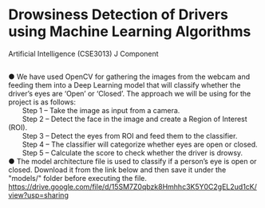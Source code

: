 # Drowsiness Detection of Drivers using Machine Learning Algorithms
Artificial Intelligence (CSE3013) J Component
## 

● We have used OpenCV for gathering the images from the webcam and feeding them into a Deep Learning model that will classify whether the driver’s eyes are ‘Open’ or ‘Closed’. The approach we will be using for the project is as follows:\
	&emsp;&emsp;Step 1 – Take the image as input from a camera.\
	&emsp;&emsp;Step 2 – Detect the face in the image and create a Region of Interest (ROI).\
	&emsp;&emsp;Step 3 – Detect the eyes from ROI and feed them to the classifier.\
	&emsp;&emsp;Step 4 – The classifier will categorize whether eyes are open or closed.\
	&emsp;&emsp;Step 5 – Calculate the score to check whether the driver is drowsy.\
● The model architecture file is used to classify if a person’s eye is open or closed. Download it from the link below and then save it under the "models/" folder before executing the file.\
https://drive.google.com/file/d/15SM7Z0qbzk8Hmhhc3K5Y0C2gEL2ud1cK/view?usp=sharing
